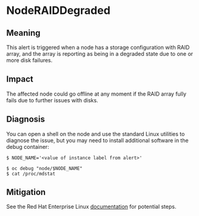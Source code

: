 # NodeRAIDDegraded

## Meaning

This alert is triggered when a node has a storage configuration with RAID array,
and the array is reporting as being in a degraded state due to one or more disk
failures.

## Impact

The affected node could go offline at any moment if the RAID array fully fails
due to further issues with disks.

## Diagnosis

You can open a shell on the node and use the standard Linux utilities to
diagnose the issue, but you may need to install additional software in the debug
container:

```console
$ NODE_NAME='<value of instance label from alert>'

$ oc debug "node/$NODE_NAME"
$ cat /proc/mdstat
```

## Mitigation

See the Red Hat Enterprise Linux [documentation][1] for potential steps.

[1]: https://access.redhat.com/documentation/en-us/red_hat_enterprise_linux/8/html/managing_storage_devices/managing-raid_managing-storage-devices
